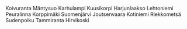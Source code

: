 Koivuranta
Mäntysuo
Karhulampi
Kuusikorpi
Harjunlaakso
Lehtoniemi
Peuralinna
Korppimäki
Suomenjärvi
Joutsenvaara
Kotiniemi
Riekkometsä
Sudenpolku
Tammiranta
Hirvikoski